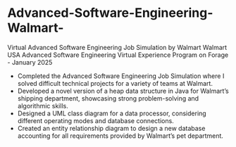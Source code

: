 # Advanced-Software-Engineering-Walmart-
Virtual Advanced Software Engineering Job Simulation by Walmart
Walmart USA Advanced Software Engineering Virtual Experience Program on Forage -
January 2025


 * Completed the Advanced Software Engineering Job Simulation where I solved
   difficult technical projects for a variety of teams at Walmart.
 * Developed a novel version of a heap data structure in Java for Walmart’s
   shipping department, showcasing strong problem-solving and algorithmic
   skills.
 * Designed a UML class diagram for a data processor, considering different
   operating modes and database connections.
 * Created an entity relationship diagram to design a new database accounting
   for all requirements provided by Walmart’s pet department.
